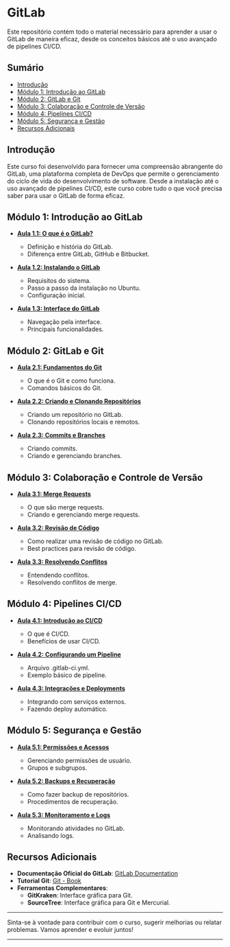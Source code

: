 # GitLab

Este repositório contém todo o material necessário para aprender a usar o GitLab de maneira eficaz, desde os conceitos básicos até o uso avançado de pipelines CI/CD.

## Sumário

- [Introdução](#introdução)
- [Módulo 1: Introdução ao GitLab](#módulo-1-introdução-ao-gitlab)
- [Módulo 2: GitLab e Git](#módulo-2-gitlab-e-git)
- [Módulo 3: Colaboração e Controle de Versão](#módulo-3-colaboração-e-controle-de-versão)
- [Módulo 4: Pipelines CI/CD](#módulo-4-pipelines-cicd)
- [Módulo 5: Segurança e Gestão](#módulo-5-segurança-e-gestão)
- [Recursos Adicionais](#recursos-adicionais)

## Introdução

Este curso foi desenvolvido para fornecer uma compreensão abrangente do GitLab, uma plataforma completa de DevOps que permite o gerenciamento do ciclo de vida do desenvolvimento de software. Desde a instalação até o uso avançado de pipelines CI/CD, este curso cobre tudo o que você precisa saber para usar o GitLab de forma eficaz.

## Módulo 1: Introdução ao GitLab

- **[Aula 1.1: O que é o GitLab?](https://github.com/daviamarall/GitLab/blob/main/GitLab.md#aula-11-o-que-%C3%A9-o-gitlab)**
  - Definição e história do GitLab.
  - Diferença entre GitLab, GitHub e Bitbucket.
  
- **[Aula 1.2: Instalando o GitLab](modulo1/aula1.2.md)**
  - Requisitos do sistema.
  - Passo a passo da instalação no Ubuntu.
  - Configuração inicial.
  
- **[Aula 1.3: Interface do GitLab](modulo1/aula1.3.md)**
  - Navegação pela interface.
  - Principais funcionalidades.

## Módulo 2: GitLab e Git

- **[Aula 2.1: Fundamentos do Git](modulo2/aula2.1.md)**
  - O que é o Git e como funciona.
  - Comandos básicos do Git.
  
- **[Aula 2.2: Criando e Clonando Repositórios](modulo2/aula2.2.md)**
  - Criando um repositório no GitLab.
  - Clonando repositórios locais e remotos.
  
- **[Aula 2.3: Commits e Branches](modulo2/aula2.3.md)**
  - Criando commits.
  - Criando e gerenciando branches.

## Módulo 3: Colaboração e Controle de Versão

- **[Aula 3.1: Merge Requests](modulo3/aula3.1.md)**
  - O que são merge requests.
  - Criando e gerenciando merge requests.
  
- **[Aula 3.2: Revisão de Código](modulo3/aula3.2.md)**
  - Como realizar uma revisão de código no GitLab.
  - Best practices para revisão de código.
  
- **[Aula 3.3: Resolvendo Conflitos](modulo3/aula3.3.md)**
  - Entendendo conflitos.
  - Resolvendo conflitos de merge.

## Módulo 4: Pipelines CI/CD

- **[Aula 4.1: Introdução ao CI/CD](modulo4/aula4.1.md)**
  - O que é CI/CD.
  - Benefícios de usar CI/CD.
  
- **[Aula 4.2: Configurando um Pipeline](modulo4/aula4.2.md)**
  - Arquivo .gitlab-ci.yml.
  - Exemplo básico de pipeline.
  
- **[Aula 4.3: Integrações e Deployments](modulo4/aula4.3.md)**
  - Integrando com serviços externos.
  - Fazendo deploy automático.

## Módulo 5: Segurança e Gestão

- **[Aula 5.1: Permissões e Acessos](modulo5/aula5.1.md)**
  - Gerenciando permissões de usuário.
  - Grupos e subgrupos.
  
- **[Aula 5.2: Backups e Recuperação](modulo5/aula5.2.md)**
  - Como fazer backup de repositórios.
  - Procedimentos de recuperação.
  
- **[Aula 5.3: Monitoramento e Logs](modulo5/aula5.3.md)**
  - Monitorando atividades no GitLab.
  - Analisando logs.

## Recursos Adicionais

- **Documentação Oficial do GitLab**: [GitLab Documentation](https://docs.gitlab.com/)
- **Tutorial Git**: [Git - Book](https://git-scm.com/book/en/v2)
- **Ferramentas Complementares**:
  - **GitKraken**: Interface gráfica para Git.
  - **SourceTree**: Interface gráfica para Git e Mercurial.

---

Sinta-se à vontade para contribuir com o curso, sugerir melhorias ou relatar problemas. Vamos aprender e evoluir juntos!

---
